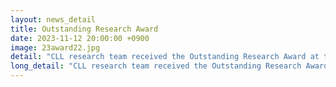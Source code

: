 ```yaml
---
layout: news_detail
title: Outstanding Research Award
date: 2023-11-12 20:00:00 +0900
image: 23award22.jpg
detail: "CLL research team received the Outstanding Research Award at the 8th KSHA & KASA conference 2023."
long_detail: "CLL research team received the Outstanding Research Award at the 8th KSHA & KASA conference 2023.."
---
```


